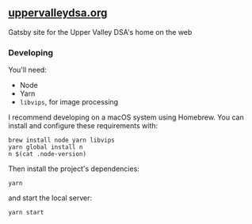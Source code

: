 ## [uppervalleydsa.org](https://uppervalleydsa.org)

Gatsby site for the Upper Valley DSA's home on the web

### Developing

You'll need:

- Node
- Yarn
- `libvips`, for image processing

I recommend developing on a macOS system using Homebrew. You can install and configure these requirements with:

```
brew install node yarn libvips
yarn global install n
n $(cat .node-version)
```

Then install the project's dependencies:

```
yarn
```

and start the local server:

```
yarn start
```
